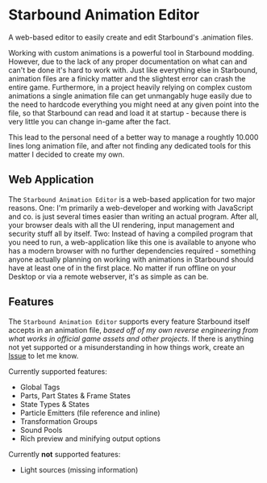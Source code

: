 # Starbound Animation Editor
A web-based editor to easily create and edit Starbound's .animation files.

Working with custom animations is a powerful tool in Starbound modding. However, due to the lack of any proper documentation on what can and can't be done it's hard to work with. Just like everything else in Starbound, animation files are a finicky matter and the slightest error can crash the entire game.
Furthermore, in a project heavily relying on complex custom animations a single animation file can get unmangably huge easily due to the need to hardcode everything you might need at any given point into the file, so that Starbound can read and load it at startup - because there is very little you can change in-game after the fact.

This lead to the personal need of a better way to manage a roughtly 10.000 lines long animation file, and after not finding any dedicated tools for this matter I decided to create my own.

## Web Application
The `Starbound Animation Editor` is a web-based application for two major reasons.
One: I'm primarily a web-developer and working with JavaScript and co. is just several times easier than writing an actual program. After all, your browser deals with all the UI rendering, input management and security stuff all by itself.
Two: Instead of having a compiled program that you need to run, a web-application like this one is available to anyone who has a modern browser with no further dependencies required - something anyone actually planning on working with animations in Starbound should have at least one of in the first place. No matter if run offline on your Desktop or via a remote webserver, it's as simple as can be.

## Features
The `Starbound Animation Editor` supports every feature Starbound itself accepts in an animation file, *based off of my own reverse engineering from what works in official game assets and other projects.* If there is anything not yet supported or a misunderstanding in how things work, create an [Issue](/issues) to let me know.

Currently supported features:
- Global Tags
- Parts, Part States & Frame States
- State Types & States
- Particle Emitters (file reference and inline)
- Transformation Groups
- Sound Pools
- Rich preview and minifying output options

Currently **not** supported features:
- Light sources (missing information)